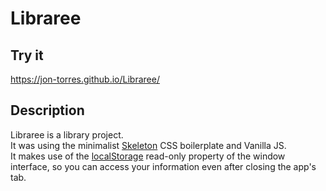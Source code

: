 # Libraree

## Try it

https://jon-torres.github.io/Libraree/

## Description

Libraree is a library project.<br> It was using the minimalist <a href="https://getskeleton.com/">Skeleton</a> CSS boilerplate and Vanilla JS.<br>
It makes use of the <a href="https://developer.mozilla.org/en-US/docs/Web/API/Window/localStorage">localStorage</a> read-only property of the window interface, so you can access your information even after closing the app's tab.
